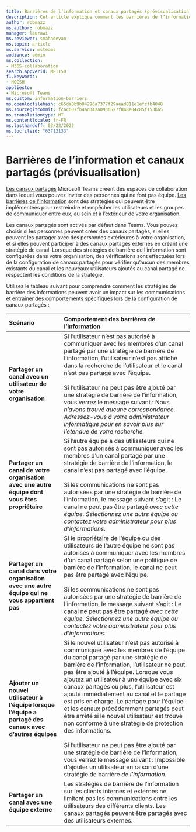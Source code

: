```yaml
---
title: Barrières de l’information et canaux partagés (prévisualisation)
description: Cet article explique comment les barrières de l’information au Microsoft Teams en charge les canaux partagés
author: robmazz
ms.author: robmazz
manager: laurawi
ms.reviewer: smahadevan
ms.topic: article
ms.service: msteams
audience: admin
ms.collection:
- M365-collaboration
search.appverid: MET150
f1.keywords:
- NOCSH
appliesto:
- Microsoft Teams
ms.custom: information-barriers
ms.openlocfilehash: c65da8b9b04296a7377f29aead811e1efcfb4048
ms.sourcegitcommit: fcac607fb4ad342a0936527f848e04c85f153ba5
ms.translationtype: MT
ms.contentlocale: fr-FR
ms.lasthandoff: 03/22/2022
ms.locfileid: "63712133"
---
```

# <a name="information-barriers-and-shared-channels-preview"></a>Barrières de l’information et canaux partagés (prévisualisation)

[Les canaux partagés](shared-channels.md) Microsoft Teams créent des espaces de collaboration dans lequel vous pouvez inviter des personnes qui ne font pas équipe. [Les barrières de l’information](/microsoft-365/compliance/information-barriers) sont des stratégies qui peuvent être implémentées pour restreindre et empêcher les utilisateurs et les groupes de communiquer entre eux, au sein et à l’extérieur de votre organisation.

Les canaux partagés sont activés par défaut dans Teams. Vous pouvez choisir si les personnes peuvent créer des canaux partagés, si elles peuvent les partager avec des personnes extérieures à votre organisation, et si elles peuvent participer à des canaux partagés externes en créant une stratégie de canal. Lorsque des stratégies de barrière de l’information sont configurées dans votre organisation, des vérifications sont effectuées lors de la configuration de canaux partagés pour vérifier qu’aucun des membres existants du canal et les nouveaux utilisateurs ajoutés au canal partagé ne respectent les conditions de la stratégie.

Utilisez le tableau suivant pour comprendre comment les stratégies de barrière des informations peuvent avoir un impact sur les communications et entraîner des comportements spécifiques lors de la configuration de canaux partagés :

|**Scénario**|**Comportement des barrières de l’information**|
|:-----------|:--------------------------------|
| **Partager un canal avec un utilisateur de votre organisation** | Si l’utilisateur n’est pas autorisé à communiquer avec les membres d’un canal partagé par une stratégie de barrière de l’information, l’utilisateur n’est pas affiché dans la recherche de l’utilisateur et le canal n’est pas partagé avec l’équipe. <br><br> Si l’utilisateur ne peut pas être ajouté par une stratégie de barrière de l’information, vous verrez le message suivant : Nous *n’avons trouvé aucune correspondance. Adressez-vous à votre administrateur informatique pour en savoir plus sur l’étendue de votre recherche.* |
| **Partager un canal de votre organisation avec une autre équipe dont vous êtes propriétaire** | Si l’autre équipe a des utilisateurs qui ne sont pas autorisés à communiquer avec les membres d’un canal partagé par une stratégie de barrière de l’information, le canal n’est pas partagé avec l’équipe. <br><br> Si les communications ne sont pas autorisées par une stratégie de barrière de l’information, le message suivant s’agit : Le canal ne peut pas être partagé *avec cette équipe. Sélectionnez une autre équipe ou contactez votre administrateur pour plus d’informations.* |
| **Partager un canal dans votre organisation avec une autre équipe qui ne vous appartient pas** | Si le propriétaire de l’équipe ou des utilisateurs de l’autre équipe ne sont pas autorisés à communiquer avec les membres d’un canal partagé selon une politique de barrière de l’information, le canal ne peut pas être partagé avec l’équipe. <br><br> Si les communications ne sont pas autorisées par une stratégie de barrière de l’information, le message suivant s’agit : Le canal ne peut pas être partagé *avec cette équipe. Sélectionnez une autre équipe ou contactez votre administrateur pour plus d’informations.* |
| **Ajouter un nouvel utilisateur à l’équipe lorsque l’équipe a partagé des canaux avec d’autres équipes** | Si le nouvel utilisateur n’est pas autorisé à communiquer avec les membres de l’équipe du canal partagé par une stratégie de barrière de l’information, l’utilisateur ne peut pas être ajouté à l’équipe. Lorsque vous ajoutez un utilisateur à une équipe avec six canaux partagés ou plus, l’utilisateur est ajouté immédiatement au canal et le partage est pris en charge. Le partage pour l’équipe et les canaux précédemment partagés peut être arrêté si le nouvel utilisateur est trouvé non conforme à une stratégie de protection des informations.<br><br> Si l’utilisateur ne peut pas être ajouté par une stratégie de barrière de l’information, vous verrez le message suivant : Impossible d’ajouter un utilisateur en raison d’une stratégie de barrière *de l’information.* |
| **Partager un canal avec une équipe externe** | Les stratégies de barrière de l’information sur les clients internes et externes ne limitent pas les communications entre les utilisateurs des différents clients. Les canaux partagés peuvent être partagés avec des utilisateurs externes. |
